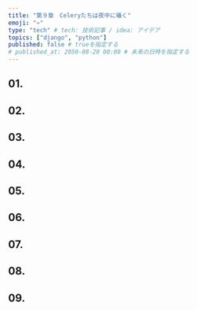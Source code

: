```yaml
---
title: "第９章　Celeryたちは夜中に囁く"
emoji: "♒️"
type: "tech" # tech: 技術記事 / idea: アイデア
topics: ["django", "python"]
published: false # trueを指定する
# published_at: 2050-08-20 00:00 # 未来の日時を指定する
---
```

## 01.
## 02.
## 03.
## 04.
## 05.
## 06.
## 07.
## 08.
## 09.
